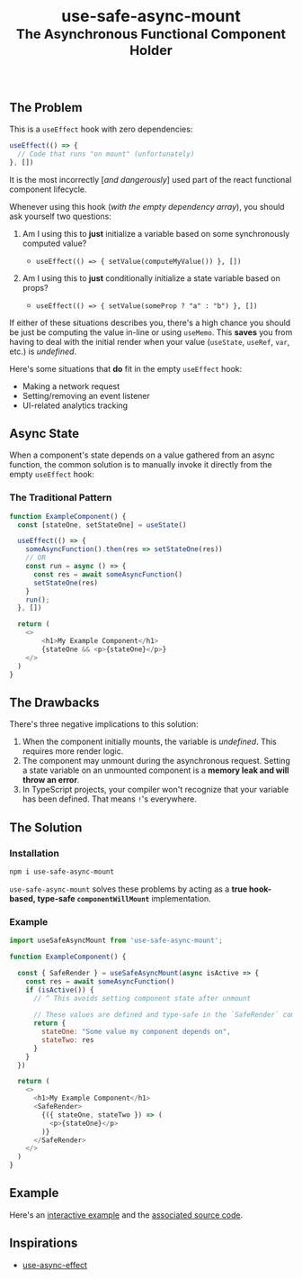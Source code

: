 <!-- markdownlint-disable MD033 MD041 -->

<br />

<h1 align="center">

use-safe-async-mount<br><sub>The Asynchronous Functional Component Holder</sub>

</h1>

<br />

## The Problem

This is a `useEffect` hook with zero dependencies:

```js
useEffect(() => {
  // Code that runs "on mount" (unfortunately)
}, [])
```

It is the most incorrectly [_and dangerously_] used part of the react functional component lifecycle.

Whenever using this hook (_with the empty dependency array_), you should ask yourself two questions:

1. Am I using this to **just** initialize a variable based on some synchronously computed value?
    * ```useEffect(() => { setValue(computeMyValue()) }, [])```

2. Am I using this to **just** conditionally initialize a state variable based on props?
    * ```useEffect(() => { setValue(someProp ? "a" : "b") }, [])```

If either of these situations describes you, there's a high chance you should be just be computing the value in-line or using `useMemo`. This **saves** you from having to deal with the initial render when your value (`useState`, `useRef`, `var`, etc.) is _undefined_.

Here's some situations that **do** fit in the empty `useEffect` hook:

* Making a network request
* Setting/removing an event listener
* UI-related analytics tracking

## Async State

When a component's state depends on a value gathered from an async function, the common solution is to manually invoke it directly from the empty `useEffect` hook:

### The Traditional Pattern

```js
function ExampleComponent() {
  const [stateOne, setStateOne] = useState()

  useEffect(() => {
    someAsyncFunction().then(res => setStateOne(res))
    // OR
    const run = async () => {
      const res = await someAsyncFunction()
      setStateOne(res)
    }
    run();
  }, [])

  return (
    <>
        <h1>My Example Component</h1>
        {stateOne && <p>{stateOne}</p>}
    </>
  )
}
```

## The Drawbacks

There's three negative implications to this solution:

1. When the component initially mounts, the variable is _undefined_. This requires more render logic.
2. The component may unmount during the asynchronous request. Setting a state variable on an unmounted component is a **memory leak and will throw an error**.
3. In TypeScript projects, your compiler won't recognize that your variable has been defined. That means `!`'s everywhere.

## The Solution

### Installation

```bash
npm i use-safe-async-mount
```

`use-safe-async-mount` solves these problems by acting as a **true hook-based, type-safe `componentWillMount`** implementation.

### Example

```js
import useSafeAsyncMount from 'use-safe-async-mount';

function ExampleComponent() {

  const { SafeRender } = useSafeAsyncMount(async isActive => {
    const res = await someAsyncFunction()
    if (isActive()) {
      // ^ This avoids setting component state after unmount
      
      // These values are defined and type-safe in the `SafeRender` component
      return { 
        stateOne: "Some value my component depends on",
        stateTwo: res
      }
    }
  })

  return (
    <>
      <h1>My Example Component</h1>
      <SafeRender>
        {({ stateOne, stateTwo }) => (
          <p>{stateOne}</p>
        )}
      </SafeRender>
    </>
  )
}
```

## Example

Here's an [interactive example](https://dilan-dio4.github.io/use-safe-async-mount/test/) and the [associated source code](/test/src/App.tsx).

## Inspirations

* [use-async-effect](https://github.com/rauldeheer/use-async-effect)
